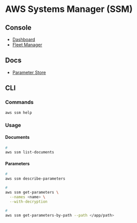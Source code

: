 # AWS Systems Manager (SSM)

<!--
https://github.com/xen0l/aws-gate
-->

## Console

- [Dashboard](https://console.aws.amazon.com/systems-manager/home)
- [Fleet Manager](https://console.aws.amazon.com/systems-manager/managed-instances)

## Docs

- [Parameter Store](https://docs.aws.amazon.com/systems-manager/latest/userguide/systems-manager-parameter-store.html)

## CLI

### Commands

```sh
aws ssm help
```

### Usage

#### Documents

```sh
#
aws ssm list-documents
```

#### Parameters

```sh
#
aws ssm describe-parameters

#
aws ssm get-parameters \
  --names <name> \
  --with-decryption

#
aws ssm get-parameters-by-path --path </app/path>
```

<!--
aws ssm start-session --target "i-xxxxxxxxxxxxxxxxx"
-->
